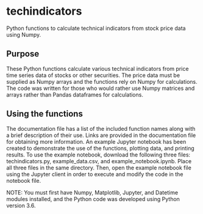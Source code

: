 # techindicators
Python functions to calculate technical indicators from stock price data using Numpy.

## Purpose

These Python functions calculate various technical indicators from price time series data of stocks or other securities. The price data must be supplied as Numpy arrays and the functions rely on Numpy for calculations.  The code was written for those who would rather use Numpy matrices and arrays rather than Pandas dataframes for calculations.

## Using the functions

The documentation file has a list of the included function names along with a brief description of their use.  Links are provided in the documentation file for obtaining more information.  An example Jupyter notebook has been created to demonstrate the use of the functions, plotting data, and printing results.  To use the example notebook, download the following three files: techindicators.py, example_data.csv, and example_notebook.ipynb.  Place all three files in the same directory.  Then, open the example notebook file using the Jupyter client in order to execute and modify the code in the notebook file.

NOTE: You must first have Numpy, Matplotlib, Jupyter, and Datetime modules installed, and the Python code was developed using Python version 3.6.
